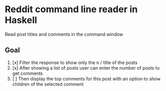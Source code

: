 # Reddit command line reader in Haskell

Read post titles and comments in the command window

## Goal
1. [x] Filter the response to show only the n / title of the posts 
2. [x] After showing a list of posts user can enter the number of posts to get comments
3. [ ] Then display the top comments for this post with an option to show children of the selected comment